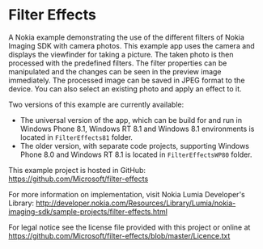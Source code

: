 Filter Effects
==============

A Nokia example demonstrating the use of the different filters of Nokia Imaging
SDK with camera photos. This example app uses the camera and displays the
viewfinder for taking a picture. The taken photo is then processed with the
predefined filters. The filter properties can be manipulated and the changes can
be seen in the preview image immediately. The processed image can be saved in
JPEG format to the device. You can also select an existing photo and apply an
effect to it. 

Two versions of this example are currently available:

* The universal version of the app, which can be build for and run in Windows
  Phone 8.1, Windows RT 8.1 and Windows 8.1 environments is located in
  `FilterEffects81` folder.
* The older version, with separate code projects, supporting Windows Phone 8.0
  and Windows RT 8.1 is located in `FilterEffectsWP80` folder.

This example project is hosted in GitHub:
https://github.com/Microsoft/filter-effects

For more information on implementation, visit Nokia Lumia Developer's Library:
http://developer.nokia.com/Resources/Library/Lumia/nokia-imaging-sdk/sample-projects/filter-effects.html

For legal notice see the license file provided with this project or online at
https://github.com/Microsoft/filter-effects/blob/master/Licence.txt
